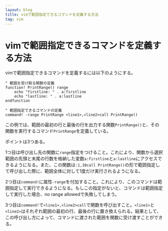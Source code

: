 ```yaml
---
layout: blog
title: vimで範囲指定できるコマンドを定義する方法
tag: vim
---
```


# vimで範囲指定できるコマンドを定義する方法

vimで範囲指定できるコマンドを定義するには以下のようにする。

~~~~
" 範囲を受け取る関数の定義
function! PrintRange() range
    echo "firstline: " . a:firstline
    echo "lastline: " . a:lastline
endfunction

" 範囲指定できるコマンドの定義
command! -range PrintRange <line1>,<line2>call PrintRange()
~~~~

この例では、範囲の最初の行と最後の行を出力する関数`PrintRange()`と、その関数を実行するコマンド`PrintRange`を定義している。

ポイントは3つある。

1つ目は呼び出し先の関数に`range`指定をつけること。これにより、関数から選択範囲の先頭と末尾の行数を格納した変数`a:firstline`と`a:lastline`にアクセスできるようになる。また、この関数は`:1,10call PrintRange()`の形で範囲指定して呼び出した際に、範囲全体に対して1度だけ実行されるようになる。

2つ目は`command!`に属性`-range`を付加すること。これにより、このコマンドは範囲指定して実行できるようになる。もしこの指定がないと、コマンドは範囲指定して実行した場合、no range allowedで失敗してしまう。

3つ目は`command!`で`<line1>,<line2>call`で関数を呼び出すこと。`<line1>`と`<line2>`はそれぞれ範囲の最初の行、最後の行に置き換えられる。結果として、この呼び出し方によって、コマンドに渡された範囲を関数に受け渡すことができる。

